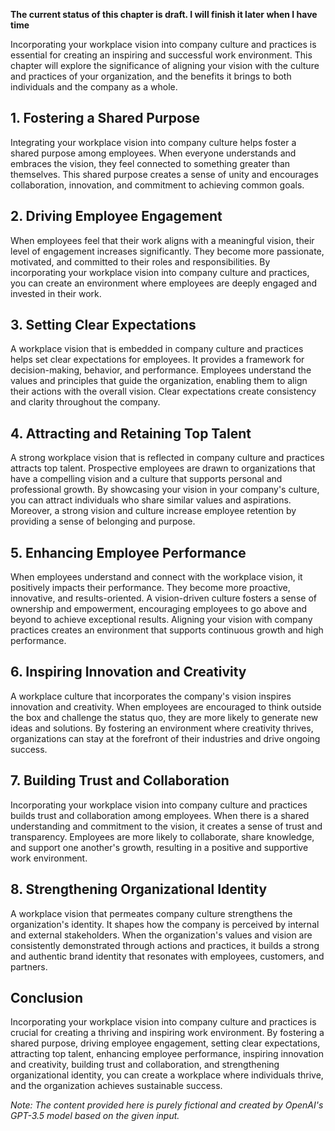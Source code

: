 **The current status of this chapter is draft. I will finish it later when I have time**

Incorporating your workplace vision into company culture and practices is essential for creating an inspiring and successful work environment. This chapter will explore the significance of aligning your vision with the culture and practices of your organization, and the benefits it brings to both individuals and the company as a whole.

**1. Fostering a Shared Purpose**
---------------------------------

Integrating your workplace vision into company culture helps foster a shared purpose among employees. When everyone understands and embraces the vision, they feel connected to something greater than themselves. This shared purpose creates a sense of unity and encourages collaboration, innovation, and commitment to achieving common goals.

**2. Driving Employee Engagement**
----------------------------------

When employees feel that their work aligns with a meaningful vision, their level of engagement increases significantly. They become more passionate, motivated, and committed to their roles and responsibilities. By incorporating your workplace vision into company culture and practices, you can create an environment where employees are deeply engaged and invested in their work.

**3. Setting Clear Expectations**
---------------------------------

A workplace vision that is embedded in company culture and practices helps set clear expectations for employees. It provides a framework for decision-making, behavior, and performance. Employees understand the values and principles that guide the organization, enabling them to align their actions with the overall vision. Clear expectations create consistency and clarity throughout the company.

**4. Attracting and Retaining Top Talent**
------------------------------------------

A strong workplace vision that is reflected in company culture and practices attracts top talent. Prospective employees are drawn to organizations that have a compelling vision and a culture that supports personal and professional growth. By showcasing your vision in your company's culture, you can attract individuals who share similar values and aspirations. Moreover, a strong vision and culture increase employee retention by providing a sense of belonging and purpose.

**5. Enhancing Employee Performance**
-------------------------------------

When employees understand and connect with the workplace vision, it positively impacts their performance. They become more proactive, innovative, and results-oriented. A vision-driven culture fosters a sense of ownership and empowerment, encouraging employees to go above and beyond to achieve exceptional results. Aligning your vision with company practices creates an environment that supports continuous growth and high performance.

**6. Inspiring Innovation and Creativity**
------------------------------------------

A workplace culture that incorporates the company's vision inspires innovation and creativity. When employees are encouraged to think outside the box and challenge the status quo, they are more likely to generate new ideas and solutions. By fostering an environment where creativity thrives, organizations can stay at the forefront of their industries and drive ongoing success.

**7. Building Trust and Collaboration**
---------------------------------------

Incorporating your workplace vision into company culture and practices builds trust and collaboration among employees. When there is a shared understanding and commitment to the vision, it creates a sense of trust and transparency. Employees are more likely to collaborate, share knowledge, and support one another's growth, resulting in a positive and supportive work environment.

**8. Strengthening Organizational Identity**
--------------------------------------------

A workplace vision that permeates company culture strengthens the organization's identity. It shapes how the company is perceived by internal and external stakeholders. When the organization's values and vision are consistently demonstrated through actions and practices, it builds a strong and authentic brand identity that resonates with employees, customers, and partners.

**Conclusion**
--------------

Incorporating your workplace vision into company culture and practices is crucial for creating a thriving and inspiring work environment. By fostering a shared purpose, driving employee engagement, setting clear expectations, attracting top talent, enhancing employee performance, inspiring innovation and creativity, building trust and collaboration, and strengthening organizational identity, you can create a workplace where individuals thrive, and the organization achieves sustainable success.

*Note: The content provided here is purely fictional and created by OpenAI's GPT-3.5 model based on the given input.*
